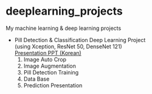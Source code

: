 # deeplearning_projects
My machine learning &amp; deep learning projects

<ul>
<li>
Pill Detection & Classification Deep Learning Project<br>
(using Xception, ResNet 50, DenseNet 121)<br>
<a href='https://github.com/philgineer/deeplearning_projects/blob/master/pill_detection%26classification/Presentation_%EB%B0%9C%ED%91%9C%EC%9A%A9.pdf'>Presentation PPT (Korean)</a>
<ol>
<li>Image Auto Crop</li>
<li>Image Augmentation</li>
<li>Pill Detection Training</li>
<li>Data Base</li>
<li>Prediction Presentation</li>
</li>
